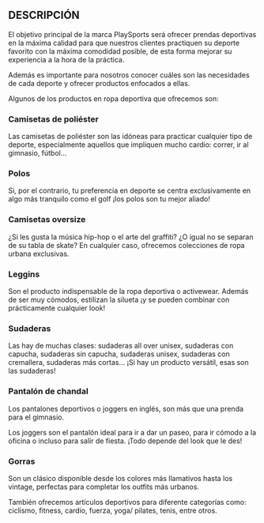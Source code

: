 ## DESCRIPCIÓN

El objetivo principal de la marca PlaySports será ofrecer prendas deportivas en la máxima calidad para que nuestros clientes practiquen su deporte favorito con la máxima comodidad posible, de esta forma mejorar su experiencia a la hora de la práctica.

Además es importante para nosotros conocer cuáles son las necesidades de cada deporte y ofrecer productos enfocados a ellas.

Algunos de los productos en ropa deportiva que ofrecemos son:

### Camisetas de poliéster

Las camisetas de poliéster son las idóneas para practicar cualquier tipo de deporte, especialmente aquellos que impliquen mucho cardio: correr, ir al gimnasio, fútbol…

### Polos

Si, por el contrario, tu preferencia en deporte se centra exclusivamente en algo más tranquilo como el golf ¡los polos son tu mejor aliado!

### Camisetas oversize

¿Si les gusta la música hip-hop o el arte del graffiti? ¿O igual no se separan de su tabla de skate? En cualquier caso, ofrecemos colecciones de ropa urbana exclusivas.

### Leggins

Son el producto indispensable de la ropa deportiva o activewear. Además de ser muy cómodos, estilizan la silueta ¡y se pueden combinar con prácticamente cualquier look!

### Sudaderas

Las hay de muchas clases: sudaderas all over unisex, sudaderas con capucha, sudaderas sin capucha, sudaderas unisex, sudaderas con cremallera, sudaderas más cortas… ¡Si hay un producto versátil, esas son las sudaderas!

### Pantalón de chandal

Los pantalones deportivos o joggers en inglés, son más que una prenda para el gimnasio.

Los joggers son el pantalón ideal para ir a dar un paseo, para ir cómodo a la oficina o incluso para salir de fiesta. ¡Todo depende del look que le des!

### Gorras

Son un clásico disponible desde los colores más llamativos hasta los vintage, perfectas para completar los outfits más urbanos.

También ofrecemos artículos deportivos para diferente categorías como:
ciclismo, fitness, cardio, fuerza, yoga/ pilates, tenis, entre otros.
